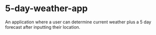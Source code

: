 # 5-day-weather-app
An application where a user can determine current weather plus a 5 day forecast after inputting their location.
